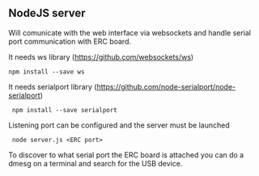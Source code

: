 NodeJS server
------------------------------------------------------

Will comunicate with the web interface via websockets
and handle serial port communication with ERC board.

It needs ws library (https://github.com/websockets/ws)
    
    npm install --save ws
   
It needs serialport library (https://github.com/node-serialport/node-serialport)
    
     npm install --save serialport
    
 Listening port can be configured and the server must be launched

     node server.js <ERC port>


To discover to what serial port the ERC board is attached you can do a dmesg
on a terminal and search for the USB device.

